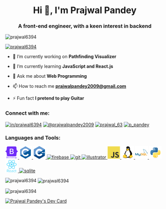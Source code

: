 <h1 align="center">Hi 👋, I'm Prajwal Pandey</h1>
<h3 align="center">A front-end engineer, with a keen interest in backend</h3>

<p align="left"> <img src="https://komarev.com/ghpvc/?username=prajwal6394&label=Profile%20views&color=0e75b6&style=flat" alt="prajwal6394" /> </p>

<p align="left"> <a href="https://github.com/ryo-ma/github-profile-trophy"><img src="https://github-profile-trophy.vercel.app/?username=prajwal6394" alt="prajwal6394" /></a> </p>

- 🔭 I’m currently working on **Pathfinding Visualizer**

- 🌱 I’m currently learning **JavaScript and React.js**

- 💬 Ask me about **Web Programming**

- 📫 How to reach me **prajwalpandey2009@gmail.com**

- ⚡ Fun fact **I pretend to play Guitar**

<h3 align="left">Connect with me:</h3>
<p align="left">
<a href="https://linkedin.com/in/in/prajwal6394" target="blank"><img align="center" src="https://raw.githubusercontent.com/rahuldkjain/github-profile-readme-generator/master/src/images/icons/Social/linked-in-alt.svg" alt="in/prajwal6394" height="30" width="40" /></a>
<a href="https://medium.com/@prajwalpandey2009" target="blank"><img align="center" src="https://raw.githubusercontent.com/rahuldkjain/github-profile-readme-generator/master/src/images/icons/Social/medium.svg" alt="@prajwalpandey2009" height="30" width="40" /></a>
<a href="https://www.codechef.com/users/prajwal_63" target="blank"><img align="center" src="https://cdn.jsdelivr.net/npm/simple-icons@3.1.0/icons/codechef.svg" alt="prajwal_63" height="30" width="40" /></a>
<a href="https://www.leetcode.com/p_pandey" target="blank"><img align="center" src="https://raw.githubusercontent.com/rahuldkjain/github-profile-readme-generator/master/src/images/icons/Social/leet-code.svg" alt="p_pandey" height="30" width="40" /></a>
</p>

<h3 align="left">Languages and Tools:</h3>
<p align="left"> <a href="https://getbootstrap.com" target="_blank" rel="noreferrer"> <img src="https://raw.githubusercontent.com/devicons/devicon/master/icons/bootstrap/bootstrap-plain-wordmark.svg" alt="bootstrap" width="40" height="40"/> </a> <a href="https://www.cprogramming.com/" target="_blank" rel="noreferrer"> <img src="https://raw.githubusercontent.com/devicons/devicon/master/icons/c/c-original.svg" alt="c" width="40" height="40"/> </a> <a href="https://www.w3schools.com/cpp/" target="_blank" rel="noreferrer"> <img src="https://raw.githubusercontent.com/devicons/devicon/master/icons/cplusplus/cplusplus-original.svg" alt="cplusplus" width="40" height="40"/> </a> <a href="https://firebase.google.com/" target="_blank" rel="noreferrer"> <img src="https://www.vectorlogo.zone/logos/firebase/firebase-icon.svg" alt="firebase" width="40" height="40"/> </a> <a href="https://git-scm.com/" target="_blank" rel="noreferrer"> <img src="https://www.vectorlogo.zone/logos/git-scm/git-scm-icon.svg" alt="git" width="40" height="40"/> </a> <a href="https://www.adobe.com/in/products/illustrator.html" target="_blank" rel="noreferrer"> <img src="https://www.vectorlogo.zone/logos/adobe_illustrator/adobe_illustrator-icon.svg" alt="illustrator" width="40" height="40"/> </a> <a href="https://developer.mozilla.org/en-US/docs/Web/JavaScript" target="_blank" rel="noreferrer"> <img src="https://raw.githubusercontent.com/devicons/devicon/master/icons/javascript/javascript-original.svg" alt="javascript" width="40" height="40"/> </a> <a href="https://www.linux.org/" target="_blank" rel="noreferrer"> <img src="https://raw.githubusercontent.com/devicons/devicon/master/icons/linux/linux-original.svg" alt="linux" width="40" height="40"/> </a> <a href="https://www.mysql.com/" target="_blank" rel="noreferrer"> <img src="https://raw.githubusercontent.com/devicons/devicon/master/icons/mysql/mysql-original-wordmark.svg" alt="mysql" width="40" height="40"/> </a> <a href="https://www.python.org" target="_blank" rel="noreferrer"> <img src="https://raw.githubusercontent.com/devicons/devicon/master/icons/python/python-original.svg" alt="python" width="40" height="40"/> </a> <a href="https://reactjs.org/" target="_blank" rel="noreferrer"> <img src="https://raw.githubusercontent.com/devicons/devicon/master/icons/react/react-original-wordmark.svg" alt="react" width="40" height="40"/> </a> <a href="https://www.sqlite.org/" target="_blank" rel="noreferrer"> <img src="https://www.vectorlogo.zone/logos/sqlite/sqlite-icon.svg" alt="sqlite" width="40" height="40"/> </a> </p>

<p><img align="left" src="https://github-readme-stats.vercel.app/api/top-langs?username=prajwal6394&show_icons=true&locale=en&layout=compact" alt="prajwal6394" /></p>

<p>&nbsp;<img align="center" src="https://github-readme-stats.vercel.app/api?username=prajwal6394&show_icons=true&locale=en" alt="prajwal6394" /></p>

<p><img align="center" src="https://github-readme-streak-stats.herokuapp.com/?user=prajwal6394&" alt="prajwal6394" /></p>
<a href="https://app.daily.dev/Prajwal_63"><img src="https://api.daily.dev/devcards/00dbc03054874c17a4afd5fd96bd8c34.png?r=956" width="400" alt="Prajwal Pandey's Dev Card"/></a>
